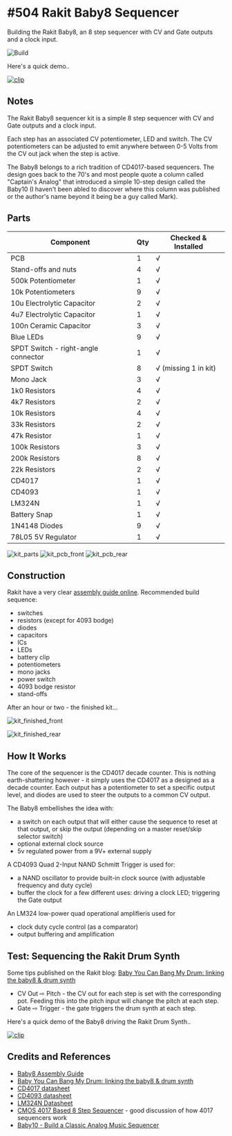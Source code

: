 # #504 Rakit Baby8 Sequencer

Building the Rakit Baby8, an 8 step sequencer with CV and Gate outputs and a clock input.

![Build](./assets/RakitBaby8Sequencer_build.jpg?raw=true)

Here's a quick demo..

[![clip](https://img.youtube.com/vi/WPgUqilOgeQ/0.jpg)](https://www.youtube.com/watch?v=WPgUqilOgeQ)

## Notes

The Rakit Baby8 sequencer kit is a simple 8 step sequencer with CV and Gate outputs and a clock input.

Each step has an associated CV potentiometer, LED and switch. The CV potentiometers can be adjusted to emit anywhere between 0-5 Volts from the CV out jack when the step is active.

The Baby8 belongs to a rich tradition of CD4017-based sequencers.
The design goes back to the 70's and most people quote a column called "Captain's Analog" that introduced a simple 10-step design called the Baby10 (I haven't been abled to discover where this column was published or the author's name beyond it being be a guy called Mark).

## Parts

| Component                                | Qty | Checked & Installed   |
|------------------------------------------|-----|-----------------------|
| PCB                                      |  1  | √                     |
| Stand-offs and nuts                      |  4  | √                     |
| 500k Potentiometer                       |  1  | √                     |
| 10k Potentiometers                       |  9  | √                     |
| 10u Electrolytic Capacitor               |  2  | √                     |
| 4u7 Electrolytic Capacitor               |  1  | √                     |
| 100n Ceramic Capacitor                   |  3  | √                     |
| Blue LEDs                                |  9  | √                     |
| SPDT Switch - right-angle connector      |  1  | √                     |
| SPDT Switch                              |  8  | √ (missing 1  in kit) |
| Mono Jack                                |  3  | √                     |
| 1k0 Resistors                            |  4  | √                     |
| 4k7 Resistors                            |  2  | √                     |
| 10k Resistors                            |  4  | √                     |
| 33k Resistors                            |  2  | √                     |
| 47k Resistor                             |  1  | √                     |
| 100k Resistors                           |  3  | √                     |
| 200k Resistors                           |  8  | √                     |
| 22k Resistors                            |  2  | √                     |
| CD4017                                   |  1  | √                     |
| CD4093                                   |  1  | √                     |
| LM324N                                   |  1  | √                     |
| Battery Snap                             |  1  | √                     |
| 1N4148 Diodes                            |  9  | √                     |
| 78L05 5V Regulator                       |  1  | √                     |

![kit_parts](./assets/kit_parts.jpg?raw=true)
![kit_pcb_front](./assets/kit_pcb_front.jpg?raw=true)
![kit_pcb_rear](./assets/kit_pcb_rear.jpg?raw=true)

## Construction

Rakit have a very clear [assembly guide online](https://www.rakits.co.uk/assembly-guides/baby8-assembly-guide/).
Recommended build sequence:

* switches
* resistors (except for 4093 bodge)
* diodes
* capacitors
* ICs
* LEDs
* battery clip
* potentiometers
* mono jacks
* power switch
* 4093 bodge resistor
* stand-offs

After an hour or two - the finished kit...

![kit_finished_front](./assets/kit_finished_front.jpg?raw=true)

![kit_finished_rear](./assets/kit_finished_rear.jpg?raw=true)

## How It Works

The core of the sequencer is the CD4017 decade counter.
This is nothing earth-shattering however - it simply uses the CD4017 as a designed as a decade counter. Each output has a potentiometer to set a specific output level, and diodes are used to steer the outputs to a common CV output.

The Baby8 embellishes the idea with:

* a switch on each output that will either cause the sequence to reset at that output, or skip the output (depending on a master reset/skip selector switch)
* optional external clock source
* 5v regulated power from a 9V+ external supply


A CD4093 Quad 2-Input NAND Schmitt Trigger is used for:

* a NAND oscillator to provide built-in clock source (with adjustable frequency and duty cycle)
* buffer the clock for a few different uses: driving a clock LED; triggering the Gate output

An LM324 low-power quad operational amplifieris used for

* clock duty cycle control (as a comparator)
* output buffering and amplification


## Test: Sequencing the Rakit Drum Synth

Some tips published on the Rakit blog:
[Baby You Can Bang My Drum: linking the baby8 & drum synth](https://www.rakits.co.uk/2017/04/03/baby-you-can-bang-my-drum/)

* CV Out ⇨ Pitch - the CV out for each step is set with the corresponding pot. Feeding this into the pitch input will change the pitch at each step.
* Gate ⇨ Trigger - the gate triggers the drum synth at each step.

Here's a quick demo of the Baby8 driving the Rakit Drum Synth..

[![clip](https://img.youtube.com/vi/WPgUqilOgeQ/0.jpg)](https://www.youtube.com/watch?v=WPgUqilOgeQ)

## Credits and References

* [Baby8 Assembly Guide](https://www.rakits.co.uk/assembly-guides/baby8-assembly-guide/)
* [Baby You Can Bang My Drum: linking the baby8 & drum synth](https://www.rakits.co.uk/2017/04/03/baby-you-can-bang-my-drum/)
* [CD4017 datasheet](https://www.futurlec.com/4000Series/CD4017.shtml)
* [CD4093 datasheet](https://www.futurlec.com/4000Series/CD4093.shtml)
* [LM324N Datasheet](https://www.futurlec.com/Linear/LM324N.shtml)
* [CMOS 4017 Based 8 Step Sequencer](http://www.diyaudiocircuits.com/tutorials/8-step-sequencer/) - good discussion of how 4017 sequencers work
* [Baby10 - Build a Classic Analog Music Sequencer](https://hackaday.com/2016/01/14/oh-baby-baby10-build-a-classic-analog-music-sequencer/)
